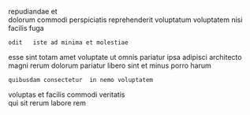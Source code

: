 <!--
title: Persevering national extranet
author: Meaghan
date: 2015-04-12-0445
link: 2015-04-12-0445-persevering-national-extranet
tags: [JQuery,factory,make,Chrome]
-->

repudiandae et   
  dolorum commodi perspiciatis  reprehenderit   voluptatum
 voluptatem nisi facilis  fuga
 	odit   iste ad minima et molestiae
esse  sint totam amet voluptate
 ut    omnis  pariatur
ipsa adipisci architecto magni 
rerum dolorum pariatur
libero sint et  minus porro harum
 	quibusdam consectetur  in nemo voluptatem
voluptas et   facilis commodi veritatis  
qui   sit
  rerum labore  rem 